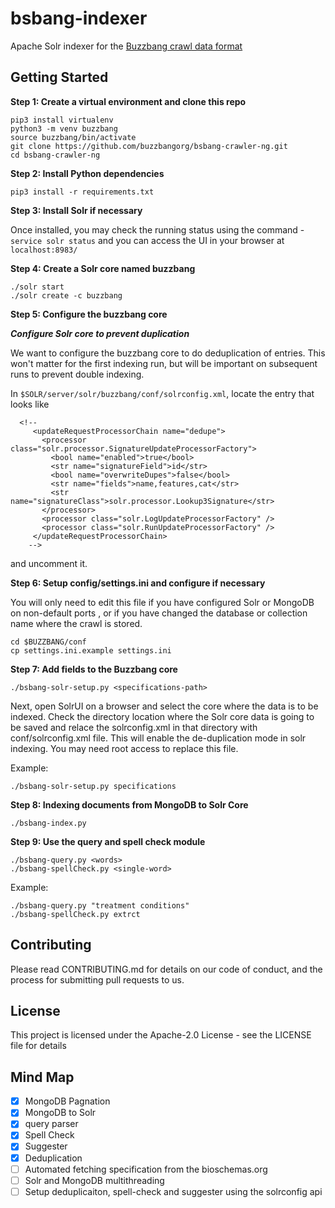 # bsbang-indexer
Apache Solr indexer for the [Buzzbang crawl data format](https://github.com/buzzbangorg/buzzbang-doc/wiki/Buzzbang-crawl-data-format)

## Getting Started
**Step 1: Create a virtual environment and clone this repo**

```
pip3 install virtualenv
python3 -m venv buzzbang
source buzzbang/bin/activate
git clone https://github.com/buzzbangorg/bsbang-crawler-ng.git
cd bsbang-crawler-ng
```

**Step 2: Install Python dependencies**

```
pip3 install -r requirements.txt
```

**Step 3: Install Solr if necessary**

Once installed, you may check the running status using the command - ```service solr status``` and you can access the UI in your browser at ```localhost:8983/```

**Step 4: Create a Solr core named buzzbang**

```
./solr start
./solr create -c buzzbang
```  

**Step 5: Configure the buzzbang core**

***Configure Solr core to prevent duplication***

We want to configure the buzzbang core to do deduplication of entries.  This won't matter for the first indexing run,
but will be important on subsequent runs to prevent double indexing.

In `$SOLR/server/solr/buzzbang/conf/solrconfig.xml`, locate the entry that looks like

```
  <!--
     <updateRequestProcessorChain name="dedupe">
       <processor class="solr.processor.SignatureUpdateProcessorFactory">
         <bool name="enabled">true</bool>
         <str name="signatureField">id</str>
         <bool name="overwriteDupes">false</bool>
         <str name="fields">name,features,cat</str>
         <str name="signatureClass">solr.processor.Lookup3Signature</str>
       </processor>
       <processor class="solr.LogUpdateProcessorFactory" />
       <processor class="solr.RunUpdateProcessorFactory" />
     </updateRequestProcessorChain>
    -->
```

and uncomment it.  

**Step 6: Setup config/settings.ini and configure if necessary**

You will only need to edit this file if you have configured Solr or MongoDB on non-default ports
, or if you have changed the database or collection name where the crawl is stored.

```
cd $BUZZBANG/conf
cp settings.ini.example settings.ini
```

**Step 7: Add fields to the Buzzbang core**

```
./bsbang-solr-setup.py <specifications-path> 
```

Next, open SolrUI on a browser and select the core where the data is to be indexed. Check the directory location where the Solr core data is going to be saved and relace the solrconfig.xml in that directory with conf/solrconfig.xml file. This will enable the de-duplication mode in solr indexing. You may need root access to replace this file.

Example:

```
./bsbang-solr-setup.py specifications
```

**Step 8: Indexing documents from MongoDB to Solr Core**

```
./bsbang-index.py
```

**Step 9: Use the query and spell check module**

```
./bsbang-query.py <words>
./bsbang-spellCheck.py <single-word>
```

Example:

```
./bsbang-query.py "treatment conditions"
./bsbang-spellCheck.py extrct
```

## Contributing
Please read CONTRIBUTING.md for details on our code of conduct, and the process for submitting pull requests to us.

## License
This project is licensed under the Apache-2.0 License - see the LICENSE file for details


## Mind Map
- [x] MongoDB Pagnation
- [x] MongoDB to Solr
- [x] query parser
- [x] Spell Check
- [x] Suggester
- [x] Deduplication
- [ ] Automated fetching specification from the bioschemas.org
- [ ] Solr and MongoDB multithreading
- [ ] Setup deduplicaiton, spell-check and suggester using the solrconfig api 
